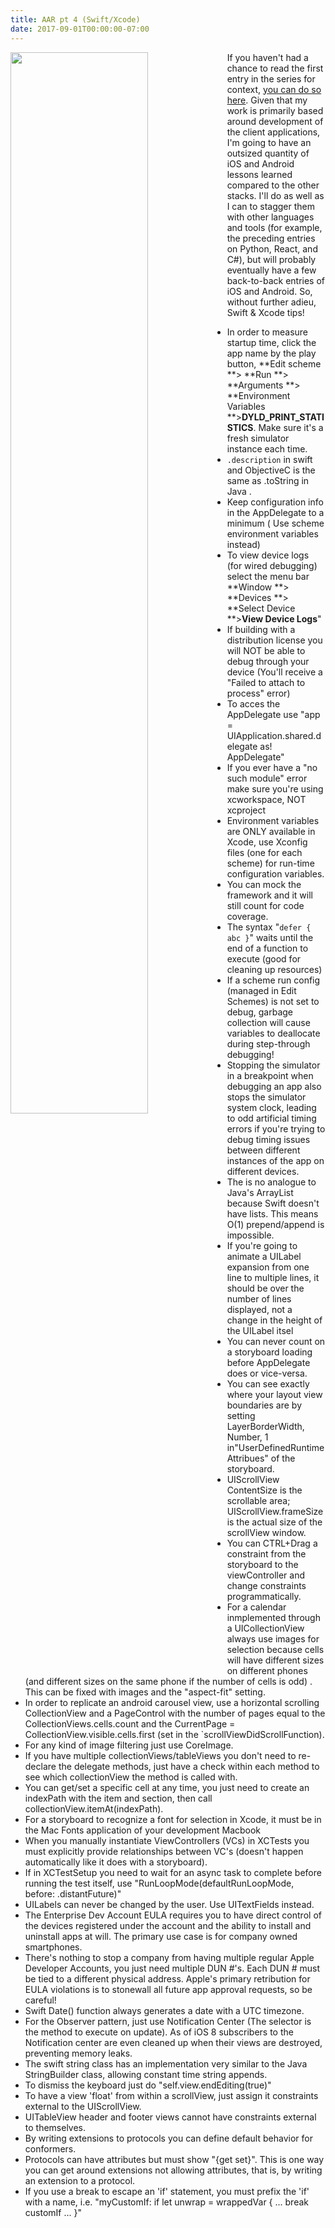 ```yaml
---
title: AAR pt 4 (Swift/Xcode)
date: 2017-09-01T00:00:00-07:00
---
```

<img style="float: left; margin:0 1em 1em 0; width: 66%" src="/img/blog/xcode.jpg"/> 

If you haven't had a chance to read the first entry in the series for context, [you can do so here](/post/after-action-review-aar/). Given that my work is primarily based around development of the client applications, I'm going to have an outsized quantity of iOS and Android lessons learned compared to the other stacks.  I'll do as well as I can to stagger them with other languages and tools (for example, the preceding entries on Python, React, and C#), but will probably eventually have a few back-to-back entries of iOS and Android.  So, without further adieu, Swift & Xcode tips!

* In order to measure startup time, click the app name by the play button, **Edit scheme **> **Run **> **Arguments **> **Environment Variables **>**DYLD_PRINT_STATISTICS**.  Make sure it's a fresh simulator instance each time.
* `.description` in swift and ObjectiveC is the same as .toString in Java.
* Keep configuration info in the AppDelegate to a minimum ( Use scheme environment variables instead)
* To view device logs (for wired debugging) select the menu bar **Window **> **Devices **> **Select Device **>**View Device Logs**"
* If building with a distribution license you will NOT be able to debug through your device (You'll receive a "Failed to attach to process" error)
* To acces the AppDelegate use "app = UIApplication.shared.delegate as! AppDelegate"
* If you ever have a "no such module" error make sure you're using xcworkspace, NOT xcproject
* Environment variables are ONLY available in Xcode, use Xconfig files (one for each scheme) for run-time configuration variables.
* You can mock the framework and it will still count for code coverage.
* The syntax "`defer { abc }`" waits until the end of a function to execute (good for cleaning up resources)
* If a scheme run config (managed in Edit Schemes) is not set to debug, garbage collection will cause variables to deallocate during step-through debugging!
* Stopping the simulator in a breakpoint when debugging an app also stops the simulator system clock, leading to odd artificial timing errors if you're trying to debug timing issues between different instances of the app on different devices.  
* The is no analogue to Java's ArrayList because Swift doesn't have lists.  This means O(1) prepend/append is impossible.
* If you're going to animate a UILabel expansion from one line to multiple lines, it should be over the number of lines displayed, not a change in the height of the UILabel itsel
* You can never count on a storyboard loading before AppDelegate does or vice-versa.
* You can see exactly where your layout view boundaries are by setting LayerBorderWidth, Number, 1 in"UserDefinedRuntimeAttribues" of the storyboard.
* UIScrollView ContentSize is the scrollable area; UIScrollView.frameSize is the actual size of the scrollView window.
* You can CTRL+Drag a constraint from the storyboard to the viewController and change constraints programmatically.
* For a calendar inmplemented through a UICollectionView always use images for selection because cells will have different sizes on different phones (and different sizes on the same phone if the number of cells is odd) . This can be fixed with images and the "aspect-fit" setting.
* In order to replicate an android carousel view, use a horizontal scrolling CollectionView and a PageControl with the number of pages equal to the CollectionViews.cells.count and the CurrentPage = CollectionView.visible.cells.first (set in the `scrollViewDidScrollFunction).
* For any kind of image filtering just use CoreImage.
* If you have multiple collectionViews/tableViews you don't need to re-declare the delegate methods, just have a check within each method to see which collectionView the method is called with.
* You can get/set a specific cell at any time, you just need to create an indexPath with the item and section, then call collectionView.itemAt(indexPath).
* For a storyboard to recognize a font for selection in Xcode, it must be in the Mac Fonts application of your development Macbook
* When you manually instantiate ViewControllers (VCs) in XCTests you must explicitly provide relationships between VC's (doesn't happen automatically like it does with a storyboard).
* If in XCTestSetup you need to wait for an async task to complete before running the test itself, use "RunLoopMode(defaultRunLoopMode, before: .distantFuture)"
* UILabels can never be changed by the user.  Use UITextFields instead.
* The Enterprise Dev Account EULA requires you to have direct control of the devices registered under the account and the ability to install and uninstall apps at will.  The primary use case is for company owned smartphones. 
* There's nothing to stop a company from having multiple regular Apple Developer Accounts, you just need multiple DUN #'s.  Each DUN # must be tied to a different physical address.
  Apple's primary retribution for EULA violations is to stonewall all future app approval requests, so be careful!
* Swift Date() function always generates a date with a UTC timezone.
* For the Observer pattern, just use Notification Center (The selector is the method to execute on update).  As of iOS 8 subscribers to the Notification center are even cleaned up when their views are destroyed, preventing memory leaks.
* The swift string class has an implementation very similar to the Java StringBuilder class, allowing constant time string appends.
* To dismiss the keyboard just do "self.view.endEditing(true)"
* To have a view 'float' from within a scrollView, just assign it constraints external to the UIScrollView.
* UITableView header and footer views cannot have constraints external to themselves.
* By writing extensions to protocols you can define default behavior for conformers.
* Protocols can have attributes but must show "{get set}".  This is one way you can get around extensions not allowing attributes, that is, by writing an extension to a protocol.
* If you use a break to escape an 'if' statement, you must prefix the 'if' with a name, i.e. "myCustomIf: if let unwrap = wrappedVar { ... break customIf ... }"
